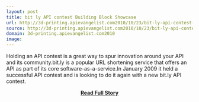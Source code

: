 ```yaml
---
layout: post
title: bit ly API contest Building Block Showcase
url: http://3d-printing.apievangelist.com2010/10/23/bit-ly-api-contest-building-block-showcase/
source: http://3d-printing.apievangelist.com2010/10/23/bit-ly-api-contest-building-block-showcase/
domain: 3d-printing.apievangelist.com2010
image: 
---
```


<p>Holding an API contest is a great way to spur innovation around your API and its community.bit.ly is a popular URL shortening service that offers an API as part of its core software-as-a-service.In January 2009 it held a successful API contest and is looking to do it again with a new bit.ly API contest.</p>
<center><p><a href="http://3d-printing.apievangelist.com2010/10/23/bit-ly-api-contest-building-block-showcase/" style='padding:25px; font-sze:18px; font-weight: bold;'>Read Full Story</a></p></center>
